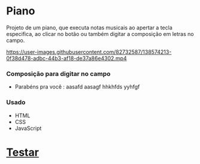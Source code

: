 # Piano

Projeto de um piano, que executa notas musicais ao apertar a tecla especifica, ao clicar no botão ou também digitar a composição em letras no campo.

https://user-images.githubusercontent.com/82732587/138574213-0f38d478-adbc-44b3-af18-de37a86e4302.mp4

### Composição para digitar no campo
+ Parabéns pra você : aasafd aasagf hhkhfds yyhfgf


### Usado ###
+ HTML
+ CSS
+ JavaScript

# <a href="">Testar</a> #
